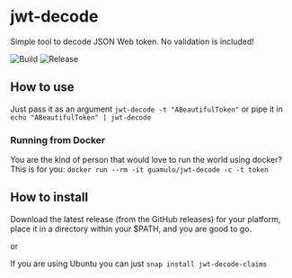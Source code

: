 # jwt-decode

Simple tool to decode JSON Web token. No validation is included!

![Build](https://github.com/jadolg/jwt-decode/workflows/Go/badge.svg)
![Release](https://github.com/jadolg/jwt-decode/workflows/Release/badge.svg)

## How to use

Just pass it as an argument `jwt-decode -t "ABeautifulToken"`
or pipe it in `echo "ABeautifulToken" | jwt-decode`

### Running from Docker

You are the kind of person that would love to run the world using docker? This is for you: `docker run --rm -it guamulo/jwt-decode -c -t token`

## How to install

Download the latest release (from the GitHub releases) for your platform, place it in a directory within your $PATH, and you are good to go.

or

If you are using Ubuntu you can just `snap install jwt-decode-claims` 
